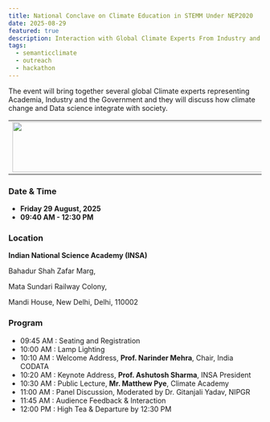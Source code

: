 ```yaml
---
title: National Conclave on Climate Education in STEMM Under NEP2020
date: 2025-08-29
featured: true
description: Interaction with Global Climate Experts From Industry and Academia
tags:
  - semanticclimate
  - outreach
  - hackathon
---
```


The event will bring together several global Climate experts representing Academia, Industry and the Government and they will discuss how climate change and Data science integrate with society.

<table>
  <tr>
    <td>
      <img src='{{ "/static/img/events_all/flyer_INSA.jpg" | url }}' width="500" height="100">
    </td>
  </tr>
</table>

### Date & Time

- **Friday 29 August, 2025**
- **09:40 AM - 12:30 PM**

### Location

**Indian National Science Academy (INSA)**

Bahadur Shah Zafar Marg, 

Mata Sundari Railway Colony, 

Mandi House, New Delhi, Delhi, 110002

### Program

- 09:45 AM : Seating and Registration
- 10:00 AM : Lamp Lighting
- 10:10 AM : Welcome Address, **Prof. Narinder Mehra**, Chair, India CODATA
- 10:20 AM : Keynote Address, **Prof. Ashutosh Sharma**, INSA President
- 10:30 AM : Public Lecture, **Mr. Matthew Pye**, Climate Academy
- 11:00 AM : Panel Discussion, Moderated by Dr. Gitanjali Yadav, NIPGR
- 11:45 AM : Audience Feedback & Interaction
- 12:00 PM : High Tea & Departure by 12:30 PM

